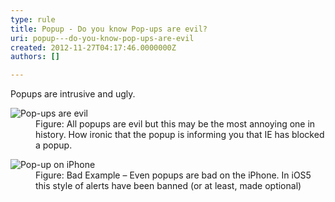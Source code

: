 ```yaml
---
type: rule
title: Popup - Do you know Pop-ups are evil?
uri: popup---do-you-know-pop-ups-are-evil
created: 2012-11-27T04:17:46.0000000Z
authors: []

---
```


 
Popups are intrusive and ugly.
   ​<dl class="image"><dt><img alt="Pop-ups are evil" src="http&#58;//www.ssw.com.au/ssw/Standards/Rules/Images/popup-evil.jpg"></dt> <dd>Figure&#58; All popups are evil but this may be the most annoying one in history. How ironic that the popup is informing you that IE has blocked a popup.</dd></dl> <dl class="badImage"><dt><img alt="Pop-up on iPhone" src="http&#58;//www.ssw.com.au/ssw/Standards/Rules/Images/iphone-popup.jpg"></dt> <dd>Figure&#58; Bad Example – Even popups are bad on the iPhone. In iOS5 this style of alerts have been banned (or at least, made optional)</dd></dl>
